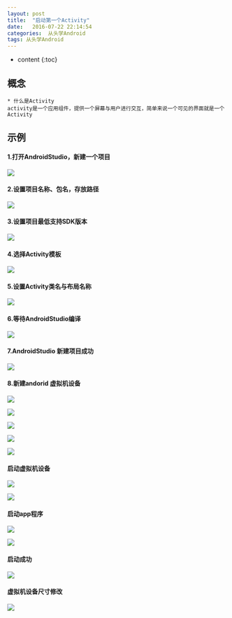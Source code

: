 ```yaml
---
layout: post
title:  "启动第一个Activity"
date:   2016-07-22 22:14:54
categories:  从头学Android
tags: 从头学Android
---
```

* content
{:toc}

## 概念

	* 什么是Activity
	activity是一个应用组件，提供一个屏幕与用户进行交互，简单来说一个可见的界面就是一个Activity

## 示例

#### 1.打开AndroidStudio，新建一个项目

![](http://oajxivjud.bkt.clouddn.com/startAty1.png)

#### 2.设置项目名称、包名，存放路径

![](http://oajxivjud.bkt.clouddn.com/startAty2.png)

#### 3.设置项目最低支持SDK版本

![](http://oajxivjud.bkt.clouddn.com/startAty3.png)

#### 4.选择Activity模板

![](http://oajxivjud.bkt.clouddn.com/startAty4.png)

#### 5.设置Activity类名与布局名称

![](http://oajxivjud.bkt.clouddn.com/startAty5.png)

#### 6.等待AndroidStudio编译

![](http://oajxivjud.bkt.clouddn.com/startAty6.png)

#### 7.AndroidStudio 新建项目成功

![](http://oajxivjud.bkt.clouddn.com/startAty7.png)

#### 8.新建andorid 虚拟机设备

![](http://oajxivjud.bkt.clouddn.com/startAty8.png)

![](http://oajxivjud.bkt.clouddn.com/startAty9.png)

![](http://oajxivjud.bkt.clouddn.com/startAty10.png)

![](http://oajxivjud.bkt.clouddn.com/startAty11.png)

![](http://oajxivjud.bkt.clouddn.com/startAty12.png)

#### 启动虚拟机设备

![](http://oajxivjud.bkt.clouddn.com/startAty13.png)

![](http://oajxivjud.bkt.clouddn.com/startAty15.png)

#### 启动app程序

![](http://oajxivjud.bkt.clouddn.com/startAty16.png)

![](http://oajxivjud.bkt.clouddn.com/startAty17.png)

#### 启动成功
![](http://oajxivjud.bkt.clouddn.com/startAty18.png)


#### 虚拟机设备尺寸修改

![](http://oajxivjud.bkt.clouddn.com/startAty14.png)

